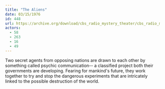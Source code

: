 ```yaml
---
title: "The Aliens"
date: 03/15/1976
id: 448
url: https://archive.org/download/cbs_radio_mystery_theater/cbs_radio_mystery_theater-0401-0450.zip/cbs_radio_mystery_theater-0401-0450%2Fcbsrmt_0448_the_aliens.mp3
actors:
  - 58
  - 263
  - 16
  - 49
---
```

Two secret agents from opposing nations are drawn to each other by something called psychic communication-- a classified project both their governments are developing. Fearing for mankind's future, they work together to try and stop the dangerous experiments that are intricately linked to the possible destruction of the world.